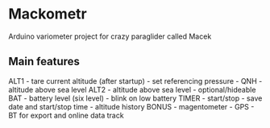 # Mackometr
Arduino variometer project for crazy paraglider called Macek

## Main features

ALT1
    - tare current altitude (after startup)
    - set referencing pressure - QNH
    - altitude above sea level
ALT2
    - altitude above sea level
    - optional/hideable
BAT
    - battery level (six level)
    - blink on low battery
TIMER
    - start/stop
    - save date and start/stop time
    - altitude history
BONUS
    - magentometer
    - GPS
    - BT for export and online data track
